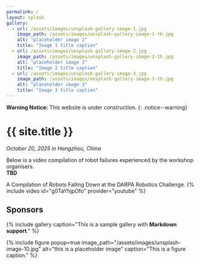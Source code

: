 ```yaml
---
permalink: /
layout: splash
gallery:
  - url: /assets/images/unsplash-gallery-image-1.jpg
    image_path: /assets/images/unsplash-gallery-image-1-th.jpg
    alt: "placeholder image 1"
    title: "Image 1 title caption"
  - url: /assets/images/unsplash-gallery-image-2.jpg
    image_path: /assets/images/unsplash-gallery-image-2-th.jpg
    alt: "placeholder image 2"
    title: "Image 2 title caption"
  - url: /assets/images/unsplash-gallery-image-3.jpg
    image_path: /assets/images/unsplash-gallery-image-3-th.jpg
    alt: "placeholder image 3"
    title: "Image 3 title caption"
---
```


**Warning Notice:** This website is under construction.
{: .notice--warning}

# {{ site.title }}

*October 20, 2025 in Hangzhou, China*

Below is a video compilation of robot failures experienced by the workshop organisers.  
**TBD**

A Compilation of Robots Falling Down at the DARPA Robotics Challenge.
{% include video id="g0TaYhjpOfo" provider="youtube" %}

<h2>Sponsors</h2>

{% include gallery caption="This is a sample gallery with **Markdown support**." %}

{% include figure popup=true image_path="/assets/images/unsplash-image-10.jpg" alt="this is a placeholder image" caption="This is a figure caption." %}
